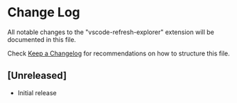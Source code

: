# Change Log

All notable changes to the "vscode-refresh-explorer" extension will be documented in this file.

Check [Keep a Changelog](http://keepachangelog.com/) for recommendations on how to structure this file.

## [Unreleased]

- Initial release